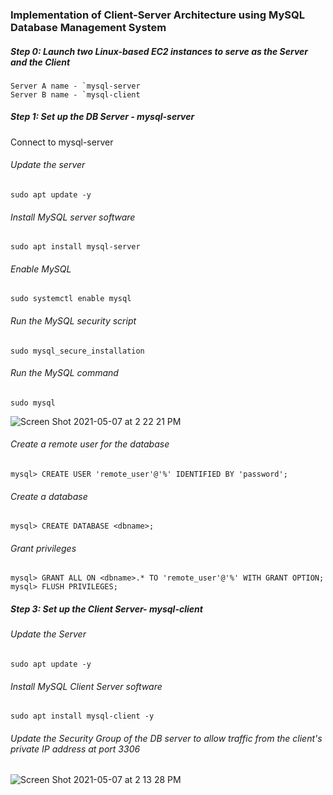 
### Implementation of Client-Server Architecture using MySQL Database Management System

##### Step 0: Launch two Linux-based EC2 instances to serve as the Server and the Client
```
Server A name - `mysql-server
Server B name - `mysql-client
```

##### Step 1: Set up the DB Server - mysql-server

Connect to mysql-server

###### Update the server 
```
sudo apt update -y
```
###### Install MySQL server software
```
sudo apt install mysql-server
```
###### Enable MySQL
```
sudo systemctl enable mysql
```
###### Run the MySQL security script
```
sudo mysql_secure_installation
```
###### Run the MySQL command
```
sudo mysql
```


![Screen Shot 2021-05-07 at 2 22 21 PM](https://user-images.githubusercontent.com/44268796/117492510-ade1f800-af3f-11eb-9291-3062436b08fb.png)


###### Create a remote user for the database
```
mysql> CREATE USER 'remote_user'@'%' IDENTIFIED BY 'password';
```
###### Create a database
```
mysql> CREATE DATABASE <dbname>;
```
###### Grant privileges
```
mysql> GRANT ALL ON <dbname>.* TO 'remote_user'@'%' WITH GRANT OPTION;
mysql> FLUSH PRIVILEGES;
```









##### Step 3: Set up the Client Server- mysql-client

###### Update the Server
```
sudo apt update -y
```
###### Install MySQL Client Server software
```
sudo apt install mysql-client -y
```
###### Update the Security Group of the DB server to allow traffic from the client's private IP address at port 3306



![Screen Shot 2021-05-07 at 2 13 28 PM](https://user-images.githubusercontent.com/44268796/117491720-8dfe0480-af3e-11eb-9520-8f79661d938f.png)






















